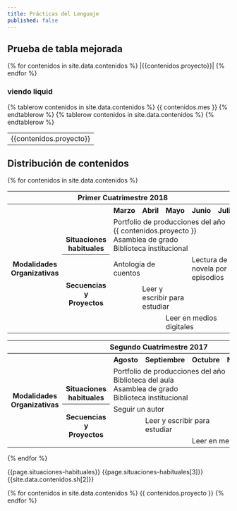 ```yaml
---
title: Prácticas del Lenguaje
published: false
---
```


## Prueba de tabla mejorada

{% for contenidos in site.data.contenidos %}
|{{contenidos.proyecto}}|
{% endfor %}
### viendo liquid
<table>
  {% tablerow contenidos in site.data.contenidos  %}
    {{ contenidos.mes }}
  {% endtablerow %}
  {% tablerow contenidos in site.data.contenidos  %}
    <td rowspan="{{contenidos.duracion}}">{{contenidos.proyecto}}</td> 
  {% endtablerow %}

</table>


## Distribución de contenidos

{% for contenidos in site.data.contenidos %}
<table>
<tr>
<th colspan="7" align="center"> Primer Cuatrimestre 2018</th>
</tr>

<tr>
  <th rowspan="7"> Modalidades Organizativas</th>
  <th rowspan="4" valign="bottom">Situaciones habituales</th>
  <th>Marzo</th>
  <th>Abril</th>
  <th>Mayo</th>
  <th>Junio</th>
  <th>Julio</th>
</tr>

<tr>
<td rowspan="3" colspan="5">Portfolio de producciones del año <br/> {{ contenidos.proyecto }} <br/> Asamblea de grado<br/> Biblioteca institucional</td>
</tr>

<tr>
</tr>

<tr>
</tr>

<tr>
  <th rowspan="3"> Secuencias y Proyectos</th>
  <td colspan="2">Antología de cuentos</td>
    <td></td>
    <td colspan="2">Lectura de novela por episodios</td>
</tr>

<tr>
  <td border="0"></td>
  <td colspan="2">Leer y escribir para estudiar</td>
  <td colspan="2"></td>
</tr>

<tr>
  <td colspan="2"></td>
  <td colspan="3">Leer en medios digitales</td>
</tr>
</table>

<table>
<tr>
<th colspan="7" align="center"> Segundo Cuatrimestre 2017</th>
</tr>
<tr>
  <th rowspan="7"> Modalidades Organizativas</th>
  <th rowspan="4" valign="bottom">Situaciones habituales</th>
  <th>Agosto</th>
  <th>Septiembre</th>
  <th>Octubre</th>
  <th>Noviembre</th>
  <th>Diciembre</th>
</tr>
<tr>

<td rowspan="3" colspan="5">Portfolio de producciones del año <br/> Biblioteca del aula <br/> Asamblea de grado <br/> Biblioteca institucional</td>

</tr>
<tr>
</tr>
<tr>
</tr>
<tr>
  <th rowspan="3"> Secuencias y Proyectos</th>
  <td colspan="3">Seguir un autor</td>
    <td></td>
  <td></td>
</tr>

<tr>
  <td border="0"></td>
  <td colspan="2">Leer y escribir para estudiar</td>
  <td colspan="2"></td>
</tr>

<tr>
  <td colspan="2"></td>
  <td colspan="3">Leer en medios digitales</td>
</tr>
</table>
{% endfor %}

{{page.situaciones-habituales}}
{{page.situaciones-habituales[3]}}
{{site.data.contenidos.sh[2]}}


{% for contenidos in site.data.contenidos %}
{{ contenidos.proyecto }}
{% endfor %}
